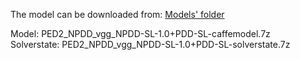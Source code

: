 The model can be downloaded from: [Models' folder](https://drive.google.com/open?id=1Amp9jJSu32tZ_DHe_ljziGzC-fE42Pfg)

Model: PED2_NPDD_vgg_NPDD-SL-1.0+PDD-SL-caffemodel.7z<br>
Solverstate: PED2_NPDD_vgg_NPDD-SL-1.0+PDD-SL-solverstate.7z
